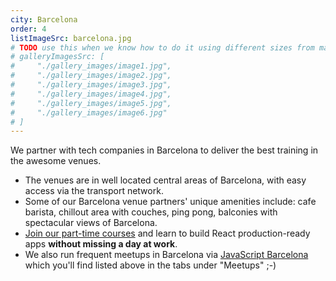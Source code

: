 ```yaml
---
city: Barcelona
order: 4
listImageSrc: barcelona.jpg
# TODO use this when we know how to do it using different sizes from markdown images
# galleryImagesSrc: [
#     "./gallery_images/image1.jpg",
#     "./gallery_images/image2.jpg",
#     "./gallery_images/image3.jpg",
#     "./gallery_images/image4.jpg",
#     "./gallery_images/image5.jpg",
#     "./gallery_images/image6.jpg"
# ]
---
```


We partner with tech companies in Barcelona to deliver the best training in the awesome venues.

- The venues are in well located central areas of Barcelona, with easy access via the transport network.
- Some of our Barcelona venue partners' unique amenities include: cafe barista, chillout area with couches, ping pong, balconies with spectacular views of Barcelona.
- [Join our part-time courses](/react/training/part-time-course/barcelona) and learn to build React production-ready apps **without missing a day at work**.
- We also run frequent meetups in Barcelona via [JavaScript Barcelona](https://www.meetup.com/JavaScript-Barcelona/) which you'll find listed above in the tabs under "Meetups" ;-)
